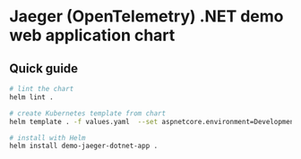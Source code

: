 # Jaeger (OpenTelemetry) .NET demo web application chart

## Quick guide

```bash
# lint the chart
helm lint .

# create Kubernetes template from chart
helm template . -f values.yaml  --set aspnetcore.environment=Development > temp.yaml

# install with Helm
helm install demo-jaeger-dotnet-app .
```
